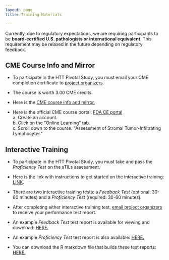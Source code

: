 ```yaml
---
layout: page
title: Training Materials 

---
```


Currently, due to regulatory expectations, we are requiring participants to be **board-certified U.S. pathologists or international equivalent**. This requirement may be relaxed in the future depending on regulatory feedback.

## CME Course Info and Mirror

* To participate in the HTT Pivotal Study, you must email your CME completion certificate to [project organizers](./team.md).

* The course is worth 3.00 CME credits.

* Here is the [CME course info and mirror.](training-2023/cmeCourse.md)

* Here is the official CME course portal: [FDA CE portal](https://ceportal.fda.gov/)  
    a. Create an account.  
    b. Click on the "Online Learning" tab.  
    c. Scroll down to the course: "Assessment of Stromal Tumor-Infiltrating Lymphocytes"  

## Interactive Training

* To participate in the HTT Pivotal Study, you must take and pass the *Proficiency Test* on the sTILs assessment.

* Here is the link with instructions to get started on the interactive training: [LINK](training-2023/interactiveTraining-gettingStarted.md).

* There are two interactive training tests: a *Feedback Test* (optional: 30-60 minutes) and a *Proficiency Test* (required: 30-60 minutes).

* After completing either interactive training test, [email project organizers](team.md) to receive your performance test report.

* An example *Feedback Test* test report is available for viewing and download: [HERE.](training-2023/pdfs/testReport-example-feedback1.pdf)  

* An example *Proficiency Test* test report is also available: [HERE.](training-2023/pdfs/testReport-example-proficiency1.pdf)  

* You can download the R markdown file that builds these test reports: <a href="./pdfs/testReport.Rmd.txt" download>HERE.</a>


 

